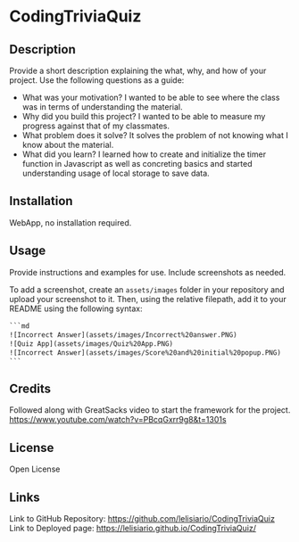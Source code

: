 # CodingTriviaQuiz

## Description

Provide a short description explaining the what, why, and how of your project. Use the following questions as a guide:

- What was your motivation? I wanted to be able to see where the class was in terms of understanding the material.
- Why did you build this project? I wanted to be able to measure my progress against that of my classmates.
- What problem does it solve? It solves the problem of not knowing what I know about the material.
- What did you learn? I learned how to create and initialize the timer function in Javascript as well as concreting basics and started understanding usage of local storage to save data.

## Installation

WebApp, no installation required.

## Usage

Provide instructions and examples for use. Include screenshots as needed.

To add a screenshot, create an `assets/images` folder in your repository and upload your screenshot to it. Then, using the relative filepath, add it to your README using the following syntax:

    ```md
    ![Incorrect Answer](assets/images/Incorrect%20answer.PNG)
    ![Quiz App](assets/images/Quiz%20App.PNG)
    ![Incorrect Answer](assets/images/Score%20and%20initial%20popup.PNG)
    ```

## Credits

Followed along with GreatSacks video to start the framework for the project. https://www.youtube.com/watch?v=PBcqGxrr9g8&t=1301s

## License
Open License

## Links
Link to GitHub Repository: https://github.com/lelisiario/CodingTriviaQuiz
Link to Deployed page: https://lelisiario.github.io/CodingTriviaQuiz/